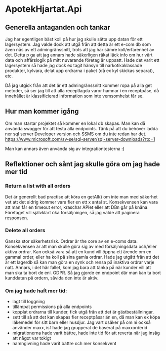 # ApotekHjartat.Api

## Generella antaganden och tankar
Jag har egentligen bäst koll på hur jag skulle sätta upp datan för ett lagersystem. Jag valde dock att utgå från att detta är ett e-com
db som även nås av ett admingränssnitt, trots att jag har sämre koll/erfarenhet av det. Detta p ga att jag annars hade säkerligen råkat läck info om hur vårt data och
affärslogik på mitt nuvarande företag är uppsatt.
Hade det varit ett lagersystem så hade jag dock ex tagit hänsyn till narkotikaklassade produkter, kylvara, delat upp ordrarna i paket (då ex kyl skickas separat), etc.

Då jag utgick från att det är ett admingränssnitt kommer ropa på alla get metoder, så ser jag till att alla receptlagda varor hamnar i en receptpåse, då innehållet är klassificierad information som inte vemsomhelst får se.

## Hur man kommer igång
Om man startar projektet så kommer en lokal db skapas. Man kan då använda swagger för att testa alla endpoints.
Tänk på att du behöver ladda ner sql server Developer version och SSMS om du inte redan har det.
https://www.microsoft.com/sv-se/sql-server/sql-server-downloads?rtc=1

Man kan annars även använda sig av integrationtesterna :)

## Reflektioner och sånt jag skulle göra om jag hade mer tid
### Return a list with all orders
Det är generellt bad practise att köra en getAll() om inte man med säkerhet vet att det aldrig kommer vara fler en ett x antal st.
Konsekvensen kan vara att man får en timeout error, kraschar APIet eller att DBn går på knäna. Företaget vill självklart öka försäljningen, så jag valde att paginera responsen.

### Delete all orders
Ganska stor säkerhetsrisk. Ordrar är the core av en e-coms data. Konsekvensen är att man skulle göra sig av med försäljningsdata och/eller aktiva ordrar.
Kan också vara så att en kund vill öppna ett ärende om en gammal order, eller ha koll på sina gamla ordrar.
Hade jag utgått från att det är ett lagerdb så kan man göra en synk och rensa på inaktiva ordrar varje natt.
Annars, i det här fallet, kom jag bara att tänka på när kunder vill att man ska ta bort de enl. GDPR. Så jag gjorde en endpoint där man kan ta bort kunddatan på ordern, såvida den inte är aktiv. 

### Om jag hade haft mer tid:

- lagt till loggning
- tillämpat permissions på alla endpoints
- kopplat ordrarna till kunder, fick utgå från att det är gästbeställningar.
- sett till så att det kan skapas fler receptpåsar än en, då man kan ex köpa läkemedel för sitt barn eller husdjur.
  Jag vart osäker på om ni också använder maxx, isf hade jag grupperat de
  baserat på maxxorderid.
- migrationerna hade varit bättre, hade inte tid för att reverta när jag insåg att något var tokigt
- namngivning hade varit bättre och mer konsekvent
